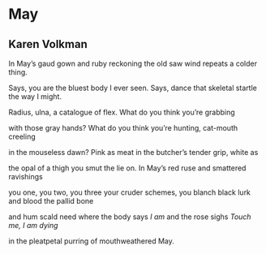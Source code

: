 # May
## Karen Volkman
In May’s gaud gown and ruby reckoning
the old saw wind repeats a colder thing.

Says, you are the bluest body I ever seen.
Says, dance that skeletal startle the way I might.

Radius, ulna, a catalogue of flex.
What do you think you’re grabbing

with those gray hands? What do you think
you’re hunting, cat-mouth creeling

in the mouseless dawn? Pink as meat
in the butcher’s tender grip, white as

the opal of a thigh you smut the lie on.
In May’s red ruse and smattered ravishings

you one, you two, you three your cruder schemes,
you blanch black lurk and blood the pallid bone

and hum scald need where the body says _I am_
and the rose sighs _Touch me, I am dying_

in the pleatpetal purring of mouthweathered May.